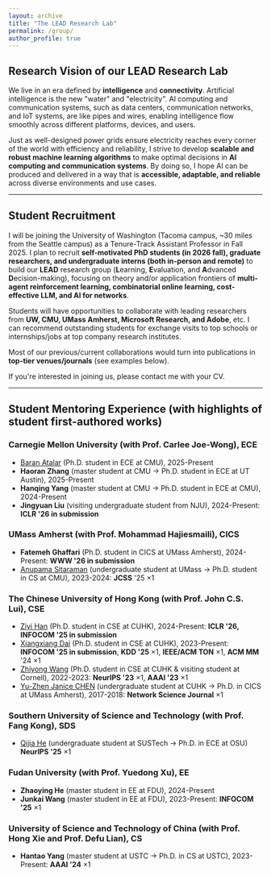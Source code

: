```yaml
---
layout: archive
title: "The LEAD Research Lab"
permalink: /group/
author_profile: true
---
```


## Research Vision of our LEAD Research Lab
We live in an era defined by **intelligence** and **connectivity**. Artificial intelligence is the new "water" and "electricity". AI computing and communication systems, such as data centers, communication networks, and IoT systems, are like pipes and wires, enabling intelligence flow smoothly across different platforms, devices, and users.

Just as well-designed power grids ensure electricity reaches every corner of the world with efficiency and reliability, I strive to develop **scalable and robust machine learning algorithms** to make optimal decisions in **AI computing and communication systems**. By doing so, I hope AI can be produced and delivered in a way that is **accessible, adaptable, and reliable** across diverse environments and use cases.

---
## Student Recruitment
I will be joining the University of Washington (Tacoma campus, ~30 miles from the Seattle campus) as a Tenure-Track Assistant Professor in Fall 2025. I plan to recruit **self-motivated PhD students (in 2026 fall), graduate researchers, and undergraduate interns (both in-person and remote)** to build our **LEAD** research group (**L**earning, **E**valuation, and **A**dvanced **D**ecision-making), focusing on theory and/or application frontiers of **multi-agent reinforcement learning, combinatorial online learning, cost-effective LLM, and AI for networks**. 

Students will have opportunities to collaborate with leading researchers from **UW, CMU, UMass Amherst, Microsoft Research, and Adobe**, etc. I can recommend outstanding students for exchange visits to top schools or internships/jobs at top company research institutes.

Most of our previous/current collaborations would turn into publications in **top-tier venues/journals** (see examples below). 

If you're interested in joining us, please contact me with your CV.

---
## Student Mentoring Experience (with highlights of student first-authored works)

### Carnegie Mellon University (with Prof. Carlee Joe-Wong), ECE
- [Baran Atalar](https://scholar.google.com/citations?user=y_jG3tEAAAAJ&hl=en) (Ph.D. student in ECE at CMU), 2025-Present<br>
- **Haoran Zhang** (master student at CMU $\rightarrow$ Ph.D. student in ECE at UT Austin), 2025-Present <br>
- **Hanqing Yang** (master student at CMU $\rightarrow$ Ph.D. student in ECE at CMU), 2024-Present  <br>
- **Jingyuan Liu** (visiting undergraduate student from NJU), 2024-Present: **ICLR '26 in submission** <br>

### UMass Amherst (with Prof. Mohammad Hajiesmaili), CICS
- **Fatemeh Ghaffari** (Ph.D. student in CICS at UMass Amherst), 2024-Present: **WWW '26 in submission** <br>
- [Anupama Sitaraman](https://anupama-sitaraman.github.io/publications/) (undergraduate student at UMass $\rightarrow$  Ph.D. student in CS at CMU), 2023-2024: **JCSS** '25 $\times 1$<br>


### The Chinese University of Hong Kong  (with Prof. John C.S. Lui), CSE
- [Ziyi Han](https://ziyihanzyh.github.io/) (Ph.D. student in CSE at CUHK), 2024-Present: **ICLR '26, INFOCOM '25 in submission** <br>
- [Xiangxiang Dai](https://xiangxdai.github.io/) (Ph.D. student in CSE at CUHK), 2023-Present: **INFOCOM '25 in submission**, **KDD '25** $\times 1$, **IEEE/ACM TON** $\times 1$, **ACM MM** '24 $\times 1$<br>
- [Zhiyong Wang](https://zhiyongwangwzy.github.io/) (Ph.D. student in CSE at CUHK & visiting student at Cornell), 2022-2023:  **NeurIPS '23** $\times 1$, **AAAI '23** $\times 1$<br>
- [Yu-Zhen Janice CHEN](https://jjanicechen.com/) (undergraduate student at CUHK $\rightarrow$ Ph.D. in CICS at UMass Amherst), 2017-2018: **Network Science Journal** $\times 1$<br>


### Southern University of Science and Technology (with Prof. Fang Kong), SDS
- [Qijia He](https://people.engineering.osu.edu/people/he.2806) (undergraduate student at SUSTech $\rightarrow$ Ph.D. in ECE at OSU) **NeurIPS '25** $\times 1$<br>

### Fudan University  (with Prof. Yuedong Xu), EE
- **Zhaoying He** (master student in EE at FDU), 2024-Present
- **Junkai Wang** (master student in EE at FDU), 2023-Present: **INFOCOM '25** $\times 1$

### University of Science and Technology of China  (with Prof. Hong Xie and Prof. Defu Lian), CS
- **Hantao Yang** (master student at USTC $\rightarrow$ Ph.D. in CS at USTC), 2023-Present: **AAAI '24** $\times 1$
